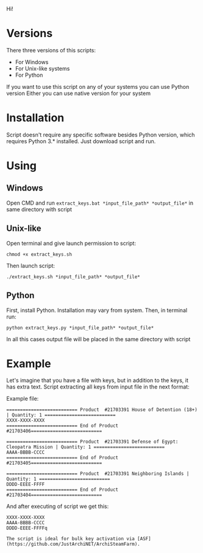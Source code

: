 Hi!

# Versions
There three versions of this scripts:
- For Windows
- For Unix-like systems
- For Python

If you want to use this script on any of your systems you can use Python version
Either you can use native version for your system

# Installation
Script doesn't require any specific software besides Python version, which requires Python 3.* installed.
Just download script and run.

# Using
## Windows
Open CMD and run
```extract_keys.bat *input_file_path* *output_file*```
in same directory with script

## Unix-like
Open terminal and give launch permission to script:
```
chmod +x extract_keys.sh
```
Then launch script:
```
./extract_keys.sh *input_file_path* *output_file*
```

## Python
First, install Python. Installation may vary from system.
Then, in terminal run:
```
python extract_keys.py *input_file_path* *output_file*
```

In all this cases output file will be placed in the same directory with script

# Example
Let's imagine that you have a file with keys, but in addition to the keys, it has extra text.
Script extracting all keys from input file in the next format:

Example file:
```
========================== Product  #21703391 House of Detention (18+) | Quantity: 1 ==========================
XXXX-XXXX-XXXX
========================== End of Product #21703406==========================

========================== Product  #21703391 Defense of Egypt: Cleopatra Mission | Quantity: 1 ==========================
AAAA-BBBB-CCCC
========================== End of Product #21703405==========================

========================== Product  #21703391 Neighboring Islands | Quantity: 1 ==========================
DDDD-EEEE-FFFF
========================== End of Product #21703404==========================
```

And after executing of script we get this:
```
XXXX-XXXX-XXXX
AAAA-BBBB-CCCC
DDDD-EEEE-FFFFq

The script is ideal for bulk key activation via [ASF](https://github.com/JustArchiNET/ArchiSteamFarm).
